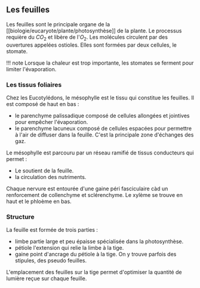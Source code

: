 ## Les feuilles 

Les feuilles sont le principale organe de la [[biologie/eucaryote/plante/photosynthèse]] de la plante. Le processus requière du $CO_2$ et libère de l'$O_2$. Les molécules circulent par des ouvertures appelées ostioles. Elles sont formées par deux cellules, le stomate.

!!! note
    Lorsque la chaleur est trop importante, les stomates se ferment pour limiter l'évaporation.

### Les tissus foliaires

Chez les Eucotylédons, le mésophylle est le tissu qui constitue les feuilles. Il est composé de haut en bas :

* le parenchyme palissadique composé de cellules allongées et jointives pour empêcher l'évaporation.
* le parenchyme lacuneux composé de cellules espacées pour permettre à l'air de diffuser dans la feuille. C'est la principale zone d'échanges des gaz.

Le mésophylle est parcouru par un réseau ramifié de tissus conducteurs qui permet :

* Le soutient de la feuille.
* la circulation des nutriments.

Chaque nervure est entourée d'une gaine péri fasciculaire càd un renforcement de collenchyme et sclérenchyme. Le xylème se trouve en haut et le phloème en bas.

### Structure

La feuille est formée de trois parties :

* limbe partie large et peu épaisse spécialisée dans la photosynthèse.
* pétiole l'extension qui relie la limbe à la tige.
* gaine point d'ancrage du pétiole à la tige. On y trouve parfois des stipules, des pseudo feuilles.

L'emplacement des feuilles sur la tige permet d'optimiser la quantité de lumière reçue sur chaque feuille.

